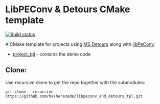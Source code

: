 # LibPEConv & Detours CMake template

[![Build status](https://ci.appveyor.com/api/projects/status/qvoa6e5rblye45i9?svg=true)](https://ci.appveyor.com/project/hasherezade/libpeconv-and-detours-tpl)

A CMake template for projects using [MS Detours](https://github.com/microsoft/Detours) along with [libPeConv](https://github.com/hasherezade/libpeconv/).

+ [project_tpl](https://github.com/hasherezade/libpeconv_and_detours_tpl/tree/master/project_tpl) - contains the demo code

Clone:
-
Use recursive clone to get the repo together with the submodules:

```console
git clone --recursive https://github.com/hasherezade/libpeconv_and_detours_tpl.git
```
